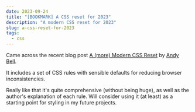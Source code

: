 ```yaml
---
date: 2023-09-24
title: "[BOOKMARK] A CSS reset for 2023"
description: "A modern CSS reset for 2023"
slug: a-css-reset-for-2023
tags:
  - css
---
```


Came across the recent blog post [A (more) Modern CSS
Reset](https://andy-bell.co.uk/a-more-modern-css-reset/) by [Andy
Bell](https://andy-bell.co.uk/).

It includes a set of CSS rules with sensible defaults for reducing browser
inconsistencies.

Really like that it's quite comprehensive (without being huge), as well as the
author's explanation of each rule. Will consider using it (at least) as a
starting point for styling in my future projects.
